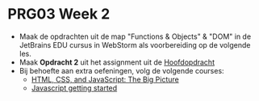 # PRG03 Week 2

- Maak de opdrachten uit de map "Functions & Objects" & "DOM" in de JetBrains EDU cursus in WebStorm als voorbereiding
  op de volgende les.
- Maak **Opdracht 2** uit het assignment uit de [Hoofdopdracht](../assignment)
- Bij behoefte aan extra oefeningen, volg de volgende courses:
    - [HTML, CSS, and JavaScript: The Big Picture](https://www.pluralsight.com/courses/html-css-javascript-big-picture)
    - [Javascript getting started](https://www.pluralsight.com/courses/javascript-getting-started)
